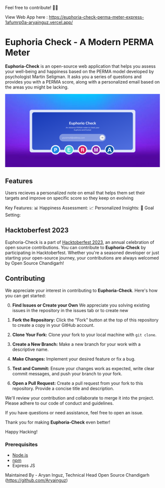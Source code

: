 



Feel free to contribute! 🌈✨

View Web App here : https://euphoria-check-perma-meter-express-1afumrp0a-aryainguz.vercel.app/

# Euphoria Check - A Modern PERMA Meter

**Euphoria-Check** is an open-source web application that helps you assess your well-being and happiness based on the PERMA model developed by psychologist Martin Seligman. It asks you a series of questions and provides you with a PERMA score, along with a personalized email based on the areas you might be lacking.


![PERMA Meter Screenshot](./Public/images/Screenshot%202023-10-19%20131208.png)

## Features

Users recieves a personalized note on email that helps them set their targets and improve on specific score so they keep on evolving  

Key Features:
📊 Happiness Assessment: 
📈 Personalized Insights: 
🎯 Goal Setting:

## Hacktoberfest 2023

Euphoria-Check is a part of [Hacktoberfest 2023](https://hacktoberfest.digitalocean.com/), an annual celebration of open source contributions. You can contribute to **Euphoria-Check** by participating in Hacktoberfest. Whether you're a seasoned developer or just starting your open-source journey, your contributions are always welcomed by Open Source Chandigarh!

## Contributing

We appreciate your interest in contributing to **Euphoria-Check**. Here's how you can get started:


0. **Find Issues or Create your Own** We appreciate you solving existing issues in the repository in the issues tab or to create new

1. **Fork the Repository:** Click the "Fork" button at the top of this repository to create a copy in your GitHub account.


2. **Clone Your Fork:** Clone your fork to your local machine with `git clone`.

3. **Create a New Branch:** Make a new branch for your work with a descriptive name.

4. **Make Changes:** Implement your desired feature or fix a bug.

5. **Test and Commit:** Ensure your changes work as expected, write clear commit messages, and push your branch to your fork.

6. **Open a Pull Request:** Create a pull request from your fork to this repository. Provide a concise title and description.

We'll review your contribution and collaborate to merge it into the project. Please adhere to our code of conduct and guidelines.

If you have questions or need assistance, feel free to open an issue.

Thank you for making **Euphoria-Check** even better!

Happy Hacking!

### Prerequisites

- [Node.js](https://nodejs.org/)
- [npm](https://www.npmjs.com/)
- Express JS

Maintained By - Aryan Inguz, Technical Head Open Source Chandigarh (https://github.com/Aryainguz)
